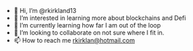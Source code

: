 - 👋 Hi, I’m @rkirkland13
- 👀 I’m interested in learning more about blockchains and Defi
- 🌱 I’m currently learning how far I am out of the loop
- 💞️ I’m looking to collaborate on not sure where I fit in.
- 📫 How to reach me rkirklan@hotmail.com
